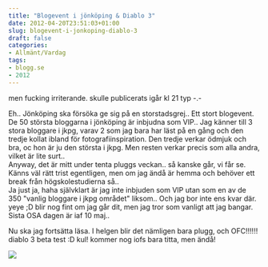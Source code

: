 ```yaml
---
title: "Blogevent i jönköping & Diablo 3"
date: 2012-04-20T23:51:03+01:00
slug: blogevent-i-jonkoping-diablo-3
draft: false
categories:
- Allmänt/Vardag
tags:
- blogg.se
- 2012
---
```

men fucking irriterande. skulle publicerats igår kl 21 typ -.-  
  
Eh.. Jönköping ska försöka ge sig på en storstadsgrej.. Ett stort blogevent. De 50 största bloggarna i jönköping är inbjudna som VIP.. Jag känner till 3 stora bloggare i jkpg, varav 2 som jag bara har läst på en gång och den tredje kollat ibland för fotografiinspiration. Den tredje verkar ödmjuk och bra, oc hon är ju den största i jkpg. Men resten verkar precis som alla andra, vilket är lite surt..  
Anyway, det är mitt under tenta pluggs veckan.. så kanske går, vi får se. Känns väl rätt trist egentligen, men om jag ändå är hemma och behöver ett break från högskolestudierna så..  
Ja just ja, haha självklart är jag inte inbjuden som VIP utan som en av de 350 "vanlig bloggare i jkpg området" liksom.. Och jag bor inte ens kvar där. yeye ;D blir nog fint om jag går dit, men jag tror som vanligt att jag bangar. Sista OSA dagen är iaf 10 maj..  
  
Nu ska jag fortsätta läsa. I helgen blir det nämligen bara plugg, och OFC!!!!!! diablo 3 beta test :D kul! kommer nog iofs bara titta, men ändå!  
  
  
  
![](/assets/images/blogg.se/images_199291264.jpg)